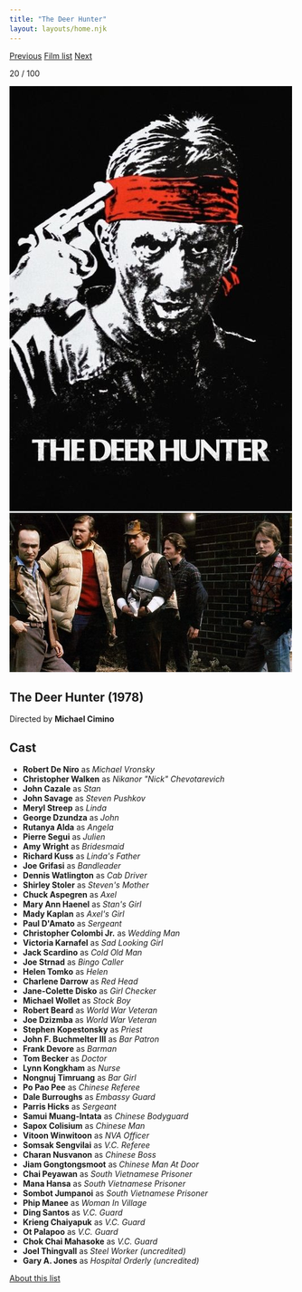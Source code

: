 ```yaml
---
title: "The Deer Hunter"
layout: layouts/home.njk
---
```


<nav class="films">
  <a class="prev" href="../the-man-who-fell-to-earth">Previous</a>
  <a href="../">Film list</a>
  <a class="next" href="../apocalypse-now">Next</a>
</nav>

<p>20 / 100</p>

<article class="film">
  <img class="poster" src="../films/posters/the-deer-hunter.jpg" alt="">
  <img class="backdrop" src="../films/backdrops/the-deer-hunter.jpg" alt="">

  <h1>The Deer Hunter (1978)</h1>

  <p class="director">
    Directed by <strong>Michael Cimino</strong>
  </p>


  <h2>
    Cast
  </h2>
  <ul>
    <li><strong>Robert De Niro</strong> as <em>Michael Vronsky</em></li>
<li><strong>Christopher Walken</strong> as <em>Nikanor "Nick" Chevotarevich</em></li>
<li><strong>John Cazale</strong> as <em>Stan</em></li>
<li><strong>John Savage</strong> as <em>Steven Pushkov</em></li>
<li><strong>Meryl Streep</strong> as <em>Linda</em></li>
<li><strong>George Dzundza</strong> as <em>John</em></li>
<li><strong>Rutanya Alda</strong> as <em>Angela</em></li>
<li><strong>Pierre Segui</strong> as <em>Julien</em></li>
<li><strong>Amy Wright</strong> as <em>Bridesmaid</em></li>
<li><strong>Richard Kuss</strong> as <em>Linda's Father</em></li>
<li><strong>Joe Grifasi</strong> as <em>Bandleader</em></li>
<li><strong>Dennis Watlington</strong> as <em>Cab Driver</em></li>
<li><strong>Shirley Stoler</strong> as <em>Steven's Mother</em></li>
<li><strong>Chuck Aspegren</strong> as <em>Axel</em></li>
<li><strong>Mary Ann Haenel</strong> as <em>Stan's Girl</em></li>
<li><strong>Mady Kaplan</strong> as <em>Axel's Girl</em></li>
<li><strong>Paul D'Amato</strong> as <em>Sergeant</em></li>
<li><strong>Christopher Colombi Jr.</strong> as <em>Wedding Man</em></li>
<li><strong>Victoria Karnafel</strong> as <em>Sad Looking Girl</em></li>
<li><strong>Jack Scardino</strong> as <em>Cold Old Man</em></li>
<li><strong>Joe Strnad</strong> as <em>Bingo Caller</em></li>
<li><strong>Helen Tomko</strong> as <em>Helen</em></li>
<li><strong>Charlene Darrow</strong> as <em>Red Head</em></li>
<li><strong>Jane-Colette Disko</strong> as <em>Girl Checker</em></li>
<li><strong>Michael Wollet</strong> as <em>Stock Boy</em></li>
<li><strong>Robert Beard</strong> as <em>World War Veteran</em></li>
<li><strong>Joe Dzizmba</strong> as <em>World War Veteran</em></li>
<li><strong>Stephen Kopestonsky</strong> as <em>Priest</em></li>
<li><strong>John F. Buchmelter III</strong> as <em>Bar Patron</em></li>
<li><strong>Frank Devore</strong> as <em>Barman</em></li>
<li><strong>Tom Becker</strong> as <em>Doctor</em></li>
<li><strong>Lynn Kongkham</strong> as <em>Nurse</em></li>
<li><strong>Nongnuj Timruang</strong> as <em>Bar Girl</em></li>
<li><strong>Po Pao Pee</strong> as <em>Chinese Referee</em></li>
<li><strong>Dale Burroughs</strong> as <em>Embassy Guard</em></li>
<li><strong>Parris Hicks</strong> as <em>Sergeant</em></li>
<li><strong>Samui Muang-Intata</strong> as <em>Chinese Bodyguard</em></li>
<li><strong>Sapox Colisium</strong> as <em>Chinese Man</em></li>
<li><strong>Vitoon Winwitoon</strong> as <em>NVA Officer</em></li>
<li><strong>Somsak Sengvilai</strong> as <em>V.C. Referee</em></li>
<li><strong>Charan Nusvanon</strong> as <em>Chinese Boss</em></li>
<li><strong>Jiam Gongtongsmoot</strong> as <em>Chinese Man At Door</em></li>
<li><strong>Chai Peyawan</strong> as <em>South Vietnamese Prisoner</em></li>
<li><strong>Mana Hansa</strong> as <em>South Vietnamese Prisoner</em></li>
<li><strong>Sombot Jumpanoi</strong> as <em>South Vietnamese Prisoner</em></li>
<li><strong>Phip Manee</strong> as <em>Woman In Village</em></li>
<li><strong>Ding Santos</strong> as <em>V.C. Guard</em></li>
<li><strong>Krieng Chaiyapuk</strong> as <em>V.C. Guard</em></li>
<li><strong>Ot Palapoo</strong> as <em>V.C. Guard</em></li>
<li><strong>Chok Chai Mahasoke</strong> as <em>V.C. Guard</em></li>
<li><strong>Joel Thingvall</strong> as <em>Steel Worker (uncredited)</em></li>
<li><strong>Gary A. Jones</strong> as <em>Hospital Orderly (uncredited)</em></li>
  </ul>
</article>
<footer>
  <a href="../about">About this list</a>
</footer>
